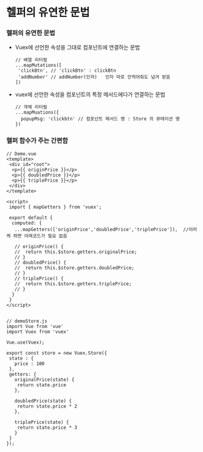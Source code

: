 # 헬퍼의 유연한 문법

### 헬퍼의 유연한 문법
 - Vuex에 선언한 속성을 그대로 컴포넌트에 연결하는 문법
 
       // 배열 리터럴
       ...mapMutations([
        'clickBtn', // 'clickBtn' : clickBtn
        'addNumber' // addNumber(인자)   인자 따로 안적어줘도 넘겨 받음
       ])
       
 - vuex에 선언한 속성을 컴포넌트의 특정 메서드에다가 연결하는 문법
       
       // 객체 리터럴
       ...mapMuations({
         popupMsg: 'clickbtn' // 컴포넌트 메서드 명 : Store 의 뮤테이션 명
       })
       
       
### 헬퍼 함수가 주는 간편함

    // Demo.vue
    <template>
     <div id="root">
      <p>{{ originPrice }}</p>
      <p>{{ doubledPrice }}</p>
      <p>{{ triplePrice }}</p>
     </div>
    </template>
    
    <script>
     import { mapGetters } from 'vuex';
     
     export default {
      computed: {
       ...mapGetters(['originPrice','doubledPrice','triplePrice']),  //이러케 하면 아래코드가 필요 없음
       
       // originPrice() {
       //  return this.$store.getters.originalPrice;
       // }
       // doubledPrice() {
       //  return this.$store.getters.doubledPrice;
       // }
       // triplePrice() {
       //  return this.$store.getters.triplePrice;
       // }
      }
     }
    </script>
    
    
    // demoStore.js
    import Vue from 'vue'
    import Vuex from 'vuex'
    
    Vue.use(Vuex);
    
    export const store = new Vuex.Store({
     state : {
       price : 100
     },
     getters: {
       originalPrice(state) {
        return state.price
       },
       
       doubledPrice(state) {
        return state.price * 2
       },
       
       triplePrice(state) {
        return state.price * 3
       }
     }
    });
